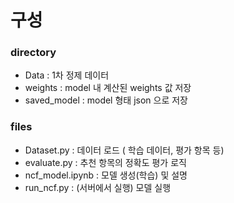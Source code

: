 # 구성
### directory
* Data : 1차 정제 데이터 
* weights : model 내 계산된 weights 값 저장
* saved_model : model 형태 json 으로 저장

### files
* Dataset.py : 데이터 로드 ( 학습 데이터, 평가 항목 등) 
* evaluate.py : 추천 항목의 정확도 평가 로직 
* ncf_model.ipynb : 모델 생성(학습) 및 설명
* run_ncf.py : (서버에서 실행) 모델 실행
